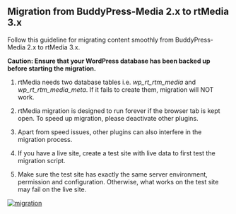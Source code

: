 ##  Migration from BuddyPress-Media 2.x to rtMedia 3.x

Follow this guideline for migrating content smoothly from BuddyPress-Media 2.x to rtMedia 3.x.

**Caution: Ensure that your WordPress database has been backed up before starting the migration.**

1. rtMedia needs two database tables i.e. *wp_rt_rtm_media* and *wp_rt_rtm_media_meta*. If it fails to create them, migration will NOT work.

2. rtMedia migration is designed to run forever if the browser tab is kept open. To speed up migration, please deactivate other plugins.

3. Apart from speed issues, other plugins can also interfere in the migration process.

4. If you have a live site, create a test site with live data to first test the migration script.
	
5. Make sure the test site has exactly the same server environment, permission and configuration. Otherwise, what works on the test site may fail on the live site.


[![migration](https://rtcamp.com/wp-content/uploads/2013/10/migration_thumb.png)](https://rtcamp.com/wp-content/uploads/2013/10/migration.png)
